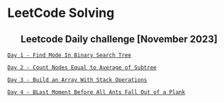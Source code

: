 # LeetCode Solving

<h2 align='center'><strong>Leetcode Daily challenge [November 2023]</strong></h1>

[`Day 1 - Find Mode In Binary Search Tree`](https://github.com/Tasfiq-K/leetcode-solving/tree/main/find-mode-in-binary-search-tree)

[`Day 2 - Count Nodes Equal to Average of Subtree`](https://github.com/Tasfiq-K/leetcode-solving/tree/main/count-nodes-equal-to-average-of-subtree)

[`Day 3 - Build an Array With Stack Operations`](https://github.com/Tasfiq-K/leetcode-solving/tree/main/build-an-array-with-stack-operations)

[`Day 4 - BLast Moment Before All Ants Fall Out of a Plank`](https://github.com/Tasfiq-K/leetcode-solving/tree/main/last-moment-before-all-ants-fall-out-of-a-plank)
